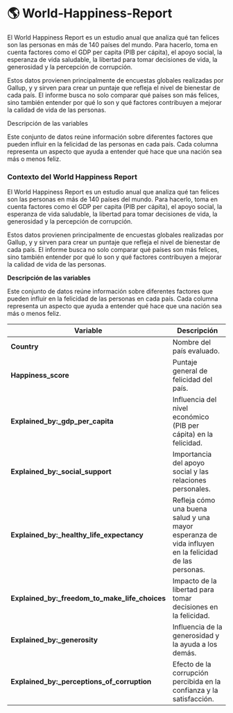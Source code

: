 # 🌎 World-Happiness-Report

El World Happiness Report es un estudio anual que analiza qué tan felices son las personas en más de 140 países del mundo. Para hacerlo, toma en cuenta factores como el GDP per capita (PIB per cápita), el apoyo social, la esperanza de vida saludable, la libertad para tomar decisiones de vida, la generosidad y la percepción de corrupción.

Estos datos provienen principalmente de encuestas globales realizadas por Gallup, y y sirven para crear un puntaje que refleja el nivel de bienestar de cada país. El informe busca no solo comparar qué países son más felices, sino también entender por qué lo son y qué factores contribuyen a mejorar la calidad de vida de las personas.

Descripción de las variables

Este conjunto de datos reúne información sobre diferentes factores que pueden influir en la felicidad de las personas en cada país. Cada columna representa un aspecto que ayuda a entender qué hace que una nación sea más o menos feliz.


### **Contexto del World Happiness Report**


El World Happiness Report es un estudio anual que analiza qué tan felices son las personas en más de 140 países del mundo. Para hacerlo, toma en cuenta factores como el GDP per capita (PIB per cápita), el apoyo social, la esperanza de vida saludable, la libertad para tomar decisiones de vida, la generosidad y la percepción de corrupción.

Estos datos provienen principalmente de encuestas globales realizadas por Gallup, y y sirven para crear un puntaje que refleja el nivel de bienestar de cada país. El informe busca no solo comparar qué países son más felices, sino también entender por qué lo son y qué factores contribuyen a mejorar la calidad de vida de las personas.

**Descripción de las variables**

Este conjunto de datos reúne información sobre diferentes factores que pueden influir en la felicidad de las personas en cada país.
Cada columna representa un aspecto que ayuda a entender qué hace que una nación sea más o menos feliz.

| Variable                                       | Descripción                                                          |
| ---------------------------------------------- | -------------------------------------------------------------------- |
| **Country**                                    | Nombre del país evaluado.                                            |
| **Happiness_score**                            | Puntaje general de felicidad del país.                               |
| **Explained_by:_gdp_per_capita**               | Influencia del nivel económico (PIB per cápita) en la felicidad.     |
| **Explained_by:_social_support**               | Importancia del apoyo social y las relaciones personales.            |
| **Explained_by:_healthy_life_expectancy**      | Refleja cómo una buena salud y una mayor esperanza de vida influyen en la felicidad de las personas.              |
| **Explained_by:_freedom_to_make_life_choices** | Impacto de la libertad para tomar decisiones en la felicidad.        |
| **Explained_by:_generosity**                   | Influencia de la generosidad y la ayuda a los demás.                 |
| **Explained_by:_perceptions_of_corruption**    | Efecto de la corrupción percibida en la confianza y la satisfacción. |
